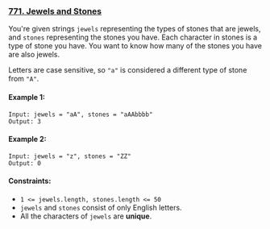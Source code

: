 ### [771. Jewels and Stones](https://leetcode.com/problems/jewels-and-stones/)

You're given strings `jewels` representing the types of stones that are jewels, and `stones` representing the stones you 
have. Each character in stones is a type of stone you have. You want to know how many of the stones you have are also 
jewels.

Letters are case sensitive, so `"a"` is considered a different type of stone from `"A"`.



#### Example 1:

    Input: jewels = "aA", stones = "aAAbbbb"
    Output: 3

#### Example 2:

    Input: jewels = "z", stones = "ZZ"
    Output: 0


#### Constraints:

- `1 <= jewels.length, stones.length <= 50`
- `jewels` and `stones` consist of only English letters.
- All the characters of `jewels` are **unique**.